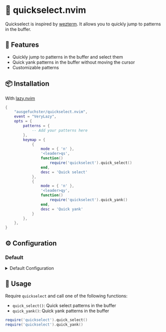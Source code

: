 # 🏁 quickselect.nvim

Quickselect is inspired by [wezterm](https://github.com/wez/wezterm).
It allows you to quickly jump to patterns in the buffer.

## 🌟 Features

- Quickly jump to patterns in the buffer and select them
- Quick yank patterns in the buffer without moving the cursor
- Customizable patterns

## 📦 Installation

With [lazy.nvim](https://github.com/folke/lazy.nvim)
```lua
{
    "ausgefuchster/quickselect.nvim",
    event = "VeryLazy",
    opts = {
        patterns = {
            -- Add your patterns here
        },
        keymap = {
            {
                mode = { 'n' },
                '<leader>qs',
                function()
                    require('quickselect').quick_select()
                end,
                desc = 'Quick select'
            },
            {
                mode = { 'n' },
                '<leader>qy',
                function()
                    require('quickselect').quick_yank()
                end,
                desc = 'Quick yank'
            }
        },
    },
}
```

## ⚙️  Configuration

### Default

<!-- Add collabsible for default conifg -->
<details>
<summary>Default Configuration</summary>

```lua
{
    patterns = {
        -- Hex color
        "#%x%x%x%x%x%x",
        -- Short-Hex color
        "#%x%x%x",
        -- RGB color
        "rgb(%d+,%d+,%d+)",
        -- IP Address
        "%d+%.%d+%.%d+%.%d+",
        -- Email
        "%w+@%w+%.%w+",
        -- URL
        "https?://[%w-_%.%?%.:/%+=&]+",
        -- 4+ digit number
        "%d%d%d%d+",
        -- File path
        "~/[%w-_%.%?%.:/%+=&]+",
    },
    select_match = true,
    use_default_patterns = true,
    labels = "abcdefghijklmnopqrstuvwxyzABCDEFGHIJKLMNOPQRSTUVWXYZ0123456789",
    keymap = {
    },
}
```
</details>

## 🚀 Usage

Require `quickselect` and call one of the following functions:

- `quick_select()`: Quick select patterns in the buffer
- `quick_yank()`: Quick yank patterns in the buffer

```lua
require('quickselect').quick_select()
require('quickselect').quick_yank()
```
